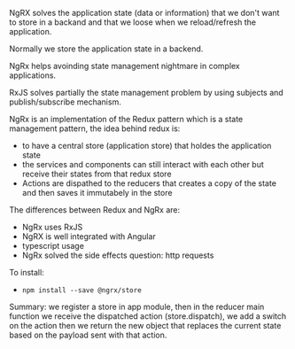 NgRX solves the application state (data or information) that we don't want to store in a backand and that we loose when we reload/refresh the application.

Normally we store the application state in a backend.

NgRx helps avoinding state management nightmare in complex applications.

RxJS solves partially the state management problem by using subjects and publish/subscribe mechanism.

NgRx is an implementation of the Redux pattern which is a state management pattern, the idea behind redux is:
- to have a central store (application store) that holdes the application state
- the services and components can still interact with each other but receive their states from that redux store
- Actions are dispathed to the reducers that creates a copy of the state and then saves it immutabely in the store

The differences between Redux and NgRx are:
- NgRx uses RxJS
- NgRX is well integrated with Angular
- typescript usage
- NgRx solved the side effects question: http requests

To install:
- `npm install --save @ngrx/store`

Summary: we register a store in app module, then in the reducer main function we receive the dispatched action (store.dispatch), we add a switch on the action then we return the new object that replaces the current state based on the payload sent with that action.